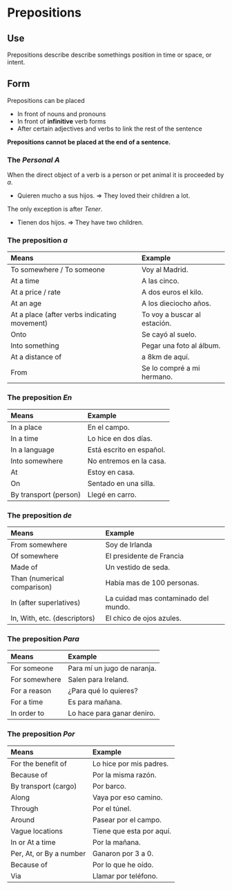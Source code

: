 # Prepositions

## Use
Prepositions describe describe somethings position in time or space, or intent.

## Form
Prepositions can be placed
 - In front of nouns and pronouns
 - In front of __infinitive__ verb forms
 - After certain adjectives and verbs to link the rest of the sentence

__Prepositions cannot be placed at the end of a sentence.__

### The _Personal A_
When the direct object of a verb is a person or pet animal it is proceeded by _a_.
 - Quieren mucho a sus hijos. => They loved their children a lot.

 The only exception is after _Tener_.
  - Tienen dos hijos. => They have two children.



### The preposition _a_

Means                                        | Example
:--------------------------------------------|:---------------------------
To somewhere / To someone                    | Voy al Madrid.
At a time                                    | A las cinco.
At a price / rate                            | A dos euros el kilo.
At an age                                    | A los dieciocho años.
At a place (after verbs indicating movement) | To voy a buscar al estación.
Onto                                         | Se cayó al suelo.
Into something                               | Pegar una foto al álbum.
At a distance of                             | a 8km de aquí.
From                                         | Se lo compré a mi hermano.



### The preposition _En_

Means                 | Example
:---------------------|:------------------------
In a place            | En el campo.
In a time             | Lo hice en dos días.
In a language         | Está escrito en español.
Into somewhere        | No entremos en la casa.
At                    | Estoy en casa.
On                    | Sentado en una silla.
By transport (person) | Llegé en carro.



### The preposition _de_

Means                        | Example
:----------------------------|:------------------------------------
From somewhere               | Soy de Irlanda
Of somewhere                 | El presidente de Francia
Made of                      | Un vestido de seda.
Than (numerical comparison)  | Había mas de 100 personas.
In (after superlatives)      | La cuidad mas contaminado del mundo.
In, With, etc. (descriptors) | El chico de ojos azules.



### The preposition _Para_

Means         | Example
:-------------|:---------------------------
For someone   | Para mí un jugo de naranja.
For somewhere | Salen para Ireland.
For a reason  | ¿Para qué lo quieres?
For a time    | Es para mañana.
In order to   | Lo hace para ganar deniro.


### The preposition _Por_

Means                   | Example
:-----------------------|:------------------------
For the benefit of      | Lo hice por mis padres.
Because of              | Por la misma razón.
By transport (cargo)    | Por barco.
Along                   | Vaya por eso camino.
Through                 | Por el túnel.
Around                  | Pasear por el campo.
Vague locations         | Tiene que esta por aquí.
In or At a time         | Por la mañana.
Per, At, or By a number | Ganaron por 3 a 0.
Because of              | Por lo que he oído.
Via                     | Llamar por teléfono.
